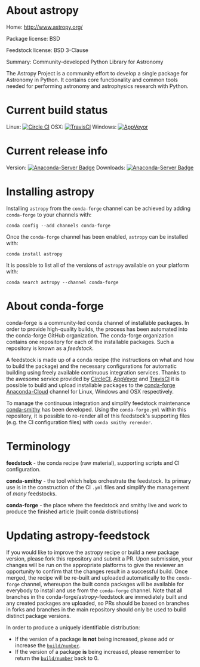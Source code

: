About astropy
=============

Home: http://www.astropy.org/

Package license: BSD

Feedstock license: BSD 3-Clause

Summary: Community-developed Python Library for Astronomy

The Astropy Project is a community effort to develop a single package for
Astronomy in Python. It contains core functionality and common tools
needed for performing astronomy and astrophysics research with Python.


Current build status
====================

Linux: [![Circle CI](https://circleci.com/gh/conda-forge/astropy-feedstock.svg?style=shield)](https://circleci.com/gh/conda-forge/astropy-feedstock)
OSX: [![TravisCI](https://travis-ci.org/conda-forge/astropy-feedstock.svg?branch=master)](https://travis-ci.org/conda-forge/astropy-feedstock)
Windows: [![AppVeyor](https://ci.appveyor.com/api/projects/status/github/conda-forge/astropy-feedstock?svg=True)](https://ci.appveyor.com/project/conda-forge/astropy-feedstock/branch/master)

Current release info
====================
Version: [![Anaconda-Server Badge](https://anaconda.org/conda-forge/astropy/badges/version.svg)](https://anaconda.org/conda-forge/astropy)
Downloads: [![Anaconda-Server Badge](https://anaconda.org/conda-forge/astropy/badges/downloads.svg)](https://anaconda.org/conda-forge/astropy)

Installing astropy
==================

Installing `astropy` from the `conda-forge` channel can be achieved by adding `conda-forge` to your channels with:

```
conda config --add channels conda-forge
```

Once the `conda-forge` channel has been enabled, `astropy` can be installed with:

```
conda install astropy
```

It is possible to list all of the versions of `astropy` available on your platform with:

```
conda search astropy --channel conda-forge
```


About conda-forge
=================

conda-forge is a community-led conda channel of installable packages.
In order to provide high-quality builds, the process has been automated into the
conda-forge GitHub organization. The conda-forge organization contains one repository
for each of the installable packages. Such a repository is known as a *feedstock*.

A feedstock is made up of a conda recipe (the instructions on what and how to build
the package) and the necessary configurations for automatic building using freely
available continuous integration services. Thanks to the awesome service provided by
[CircleCI](https://circleci.com/), [AppVeyor](http://www.appveyor.com/)
and [TravisCI](https://travis-ci.org/) it is possible to build and upload installable
packages to the [conda-forge](https://anaconda.org/conda-forge)
[Anaconda-Cloud](http://docs.anaconda.org/) channel for Linux, Windows and OSX respectively.

To manage the continuous integration and simplify feedstock maintenance
[conda-smithy](http://github.com/conda-forge/conda-smithy) has been developed.
Using the ``conda-forge.yml`` within this repository, it is possible to re-render all of
this feedstock's supporting files (e.g. the CI configuration files) with ``conda smithy rerender``.


Terminology
===========

**feedstock** - the conda recipe (raw material), supporting scripts and CI configuration.

**conda-smithy** - the tool which helps orchestrate the feedstock.
                   Its primary use is in the construction of the CI ``.yml`` files
                   and simplify the management of *many* feedstocks.

**conda-forge** - the place where the feedstock and smithy live and work to
                  produce the finished article (built conda distributions)


Updating astropy-feedstock
==========================

If you would like to improve the astropy recipe or build a new
package version, please fork this repository and submit a PR. Upon submission,
your changes will be run on the appropriate platforms to give the reviewer an
opportunity to confirm that the changes result in a successful build. Once
merged, the recipe will be re-built and uploaded automatically to the
`conda-forge` channel, whereupon the built conda packages will be available for
everybody to install and use from the `conda-forge` channel.
Note that all branches in the conda-forge/astropy-feedstock are
immediately built and any created packages are uploaded, so PRs should be based
on branches in forks and branches in the main repository should only be used to
build distinct package versions.

In order to produce a uniquely identifiable distribution:
 * If the version of a package **is not** being increased, please add or increase
   the [``build/number``](http://conda.pydata.org/docs/building/meta-yaml.html#build-number-and-string).
 * If the version of a package **is** being increased, please remember to return
   the [``build/number``](http://conda.pydata.org/docs/building/meta-yaml.html#build-number-and-string)
   back to 0.
